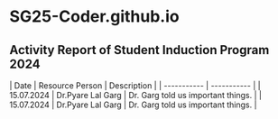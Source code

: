 # SG25-Coder.github.io
## Activity Report of Student Induction Program 2024

| Date | Resource Person |  Description |
| ----------- | ----------- |
| 15.07.2024 | Dr.Pyare Lal Garg | Dr. Garg told us important things. |
| 15.07.2024 | Dr.Pyare Lal Garg | Dr. Garg told us important things. |
